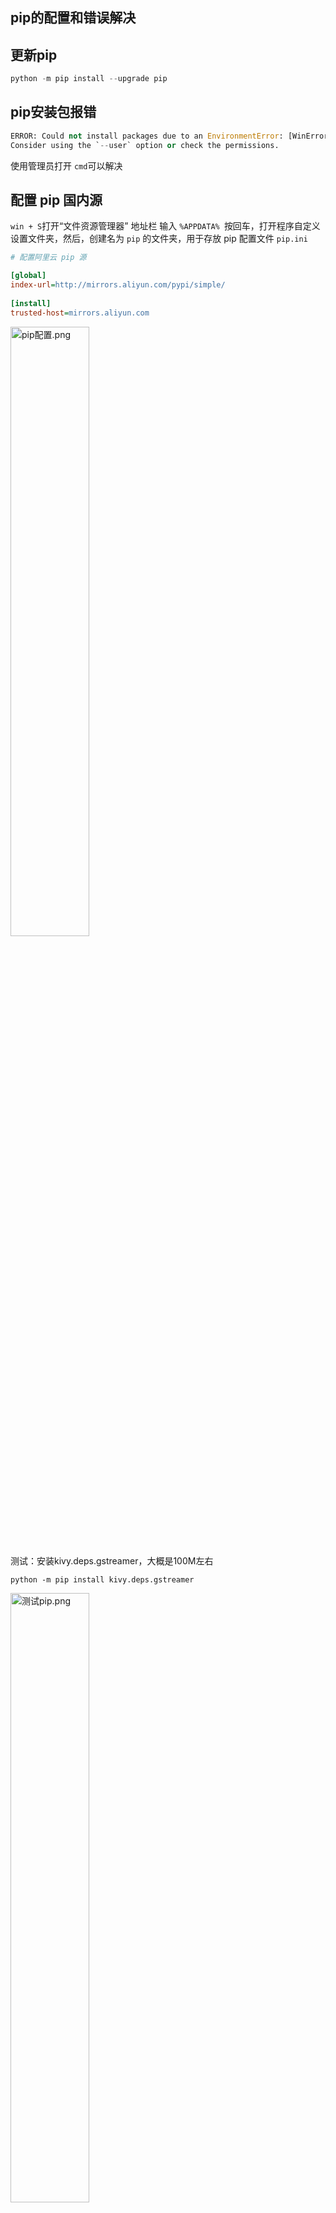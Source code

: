 ## pip的配置和错误解决

## 更新pip

```python
python -m pip install --upgrade pip
```



## pip安装包报错

```python
ERROR: Could not install packages due to an EnvironmentError: [WinError 5] 拒绝访问。: 'C:\\Program Files\\Python36\\Lib\\site-packages\\kivy.deps.gstreamer-0.1.15.dist-info'
Consider using the `--user` option or check the permissions.
```

使用管理员打开 `cmd`可以解决



## 配置 pip 国内源

`win + S`打开“文件资源管理器” 地址栏 输入 `%APPDATA% `按回车，打开程序自定义设置文件夹，然后，创建名为 `pip`  的文件夹，用于存放 pip 配置文件 `pip.ini`

```ini
# 配置阿里云 pip 源

[global]
index-url=http://mirrors.aliyun.com/pypi/simple/
 
[install]
trusted-host=mirrors.aliyun.com
```

<img src="https://i.loli.net/2019/05/28/5cece3c00be0129981.png" alt="pip配置.png" title="pip配置.png" height="50%" width="50%"/>



测试：安装kivy.deps.gstreamer，大概是100M左右

`python -m pip install kivy.deps.gstreamer`

<img src="https://i.loli.net/2019/05/28/5cece3c001a2940443.png" alt="测试pip.png" title="测试pip.png" height="50%" width="50%"/>



---

到这里就结束了，有其他问题后续再更新

